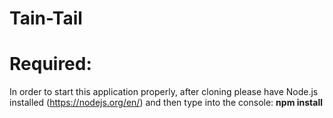 # Tain-Tail

# Required:
In order to start this application properly, after cloning please have Node.js installed (https://nodejs.org/en/) and then type into the console: **npm install**
